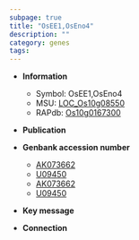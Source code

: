 ```yaml
---
subpage: true
title: "OsEE1,OsEno4"
description: ""
category: genes
tags: 
---
```


* **Information**  
    + Symbol: OsEE1,OsEno4  
    + MSU: [LOC_Os10g08550](http://rice.plantbiology.msu.edu/cgi-bin/ORF_infopage.cgi?orf=LOC_Os10g08550)  
    + RAPdb: [Os10g0167300](http://rapdb.dna.affrc.go.jp/viewer/gbrowse_details/irgsp1?name=Os10g0167300)  

* **Publication**  

* **Genbank accession number**  
    + [AK073662](http://www.ncbi.nlm.nih.gov/nuccore/AK073662)
    + [U09450](http://www.ncbi.nlm.nih.gov/nuccore/U09450)
    + [AK073662](http://www.ncbi.nlm.nih.gov/nuccore/AK073662)
    + [U09450](http://www.ncbi.nlm.nih.gov/nuccore/U09450)

* **Key message**  

* **Connection**  



